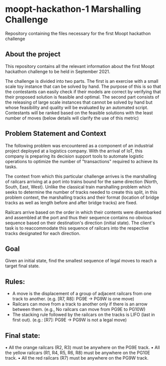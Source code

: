 # moopt-hackathon-1 Marshalling Challenge
Repository containing the files necessary for the first Moopt hackathon challenge

## About the project
This repository contains all the relevant information about the first Moopt hackathon challenge to be held in September 2021. 

The challenge is divided into two parts. The first is an exercise with a small scale toy instance that can be solved by hand. The purpose of this is so that the contestants can easily check if their models are correct by verifying that their proposed 
solution is feasible and optimal. The second part consists of the releasing of large scale instances that cannot be solved by hand but whose feasibility and quality will be evaluated by an automated script. Contestants will be ranked based on the feasible 
solutions with the least number of moves (below details will clarify the use of this metric)

## Problem Statement and Context
The following problem was encountered as a component of an industrial project deployed at a logistics company. With the arrival of IoT, this company is preparing its decision support tools to automate logistic operations to optimize the 
number of "transactions" required to achieve its tasks.

The context from which this particular challenge arrives is the marshalling of railcars arriving at a port into trains bound for the same direction (North, South, East, West). Unlike the classical train marshalling problem which seeks to determine
the number of tracks needed to create this split, in this problem context, the marshalling tracks and their format (location of bridge tracks as well as length before and after bridge tracks) are fixed. 

Railcars arrive based on the order in which their contents were disembarked and assembled at the port and thus their sequence contains no obvious sequence based on their destination's direction (initial state). The client's task is to reaccommodate this sequence of 
railcars into the respective tracks designated for each direction. 


## Goal
Given an initial state, find the smallest sequence of legal moves to reach a target final state.

## Rules:
* A move is the displacement of a group of adjacent railcars from one track to another. 
	(e.g. [R7, R8]: PG9E → PG9W is one move)
* Railcars can move from a track to another only if there is an arrow between them. 
	(e.g., No railcars can move from PG9E to PG10W)
* The stacking rule followed by the railcars on the tracks is LIFO (last in first out). 
	(e.g.: [R7]: PG9E → PG9W is not a legal move)
	
	
## Final state:
•	All the orange railcars (R2, R3) must be anywhere on the PG9E track.
•	All the yellow railcars (R1, R4, R5, R6, R8) must be anywhere on the PG10E track.
•	All the red railcars (R7) must be anywhere on the PG9W track.

